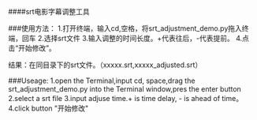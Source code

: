 ####srt电影字幕调整工具

###使用方法：
1.打开终端，输入cd,空格，将srt_adjustment_demo.py拖入终端，回车
2.选择srt文件
3.输入调整的时间长度。+代表往后，-代表提前。
4.点击“开始修改”。

结果：在同目录下的srt文件。（xxxxx.srt,xxxxx_adjusted.srt）



###Useage:
1.open the Terminal,input cd, space,drag the srt_adjustment_demo.py into the Terminal window,pres the enter button
2.select a srt file
3.input adjuse time.+ is time delay, - is ahead of time。
4.click button "开始修改"
